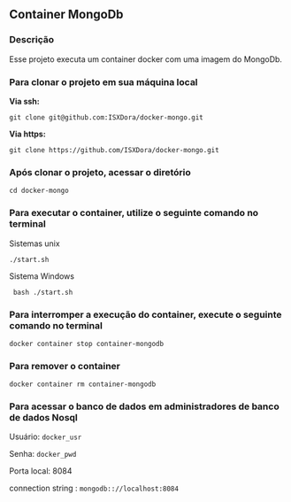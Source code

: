## Container MongoDb 

### Descrição 

Esse projeto executa um container docker com uma imagem do MongoDb.

### Para clonar o projeto em sua máquina local

**Via ssh:**

```git clone git@github.com:ISXDora/docker-mongo.git```

**Via https:**

```git clone https://github.com/ISXDora/docker-mongo.git```

### Após clonar o projeto, acessar o diretório

```cd docker-mongo```

### Para executar o container, utilize o seguinte comando no terminal

Sistemas unix

``` ./start.sh ```

Sistema Windows

``` bash ./start.sh```

### Para interromper a execução do container, execute o seguinte comando no terminal

``` docker container stop container-mongodb ```

### Para remover o container

``` docker container rm container-mongodb ```

### Para acessar o banco de dados em administradores de banco de dados Nosql

Usuário: `docker_usr`

Senha: `docker_pwd`

Porta local: 8084

connection string : `mongodb:://localhost:8084`


